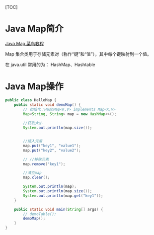 [TOC]

# Java Map简介

[Java Map 菜鸟教程](https://www.runoob.com/java/java-map-interface.html)

Map 集合类用于存储元素对（称作“键”和“值”），其中每个键映射到一个值。

在 java.util 常用的为： HashMap、Hashtable

# Java Map操作

```java
public class HelloMap {
    public static void demoMap() {
        // 初始化：HashMap<K,V> implements Map<K,V>
        Map<String, String> map = new HashMap<>();
      
        //获取大小
        System.out.println(map.size());


        //插入元素
        map.put("key1", "value1");
        map.put("key2", "value2");

        // //移除元素
        map.remove("key1");

        //清空map
        map.clear();

        System.out.println(map);
        System.out.println(map.size());
        System.out.println(map.get("key1"));
    }

    public static void main(String[] args) {
        // demoTable();
        demoMap();
    }
}

```